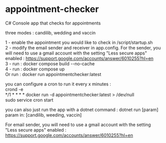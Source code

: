 # appointment-checker
C# Console app that checks for appointments 

three modes : candilib, wedding and vaccin

1 - enable the appointment you would like to check in /script/startup.sh <br />
2 - modify the email sender and receiver in app.config. For the sender, you will need to use a gmail account with the setting "Less secure apps" enabled : https://support.google.com/accounts/answer/6010255?hl=en <br />
3 - run : docker compose build --no-cache <br />
4 - run : docker compose up <br />
Or run : docker run appointmentchecker:latest <br />

you can configure a cron to run it every x minutes : <br />
crond -e <br />
*/1 * * * * docker run -d appointmentchecker:latest > /dev/null <br />
sudo service cron start <br />

you can also just run the app with a dotnet command : dotnet run [param] <br />
param in: [candilib, weeding, vaccin]

For email sender, you will need to use a gmail account with the setting "Less secure apps" enabled : https://support.google.com/accounts/answer/6010255?hl=en
